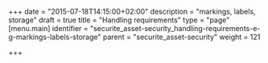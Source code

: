 +++
date = "2015-07-18T14:15:00+02:00"
description = "markings, labels, storage"
draft = true
title = "Handling requirements"
type = "page"
[menu.main]
identifier = "securite_asset-security_handling-requirements-e-g-markings-labels-storage"
parent = "securite_asset-security"
weight = 121

+++
